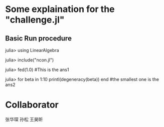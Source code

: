 # Some explaination for the "challenge.jl"

## Basic Run procedure

julia> using LinearAlgebra

julia> include("ncon.jl")

julia> fed(1.0) #This is the ans1

julia> for beta in 1:10 printl(degeneracy(beta)) end #the smallest one is the ans2

# Collaborator

张华琛 孙松 王昊昕
